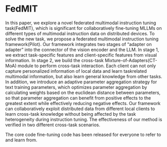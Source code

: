 # FedMIT

In this paper, we explore a novel federated multimodal instruction tuning task(FedMIT), which is significant for collaboratively fine-tuning MLLMs on different types of multimodal instruction data on distributed devices. To solve the
new task, we propose a federated multimodal instruction tuning framework(Pilot). Our framework integrates two stages of
“adapter on adapter” into the connector of the vision encoder
and the LLM. In stage 1, we extract task-specific features and
client-specific features from visual information. In stage 2,
we build the cross-task Mixture-of-Adapters(CT-MoA) module to perform cross-task interaction. Each client can not only
capture personalized information of local data and learn taskrelated multimodal information, but also learn general knowledge from other tasks. In addition, we introduce an adaptive parameter aggregation strategy for text training parameters, which optimizes parameter aggregation by calculating
weights based on the euclidean distance between parameters,
so that parameter aggregation can benefit from positive effects to the greatest extent while effectively reducing negative effects. Our framework can collaboratively exploit distributed data from different local clients to learn cross-task
knowledge without being affected by the task heterogeneity
during instruction tuning. The effectiveness of our method is
verified in two different cross-task scenarios.

The core code fine-tuning code has been released for everyone to refer to and learn from.
